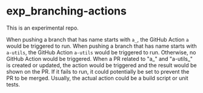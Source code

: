# exp_branching-actions

This is an experimental repo.

When pushing a branch that has name starts with `a_`, the GitHub Action `a` would be triggered to run. When pushing a branch that has name starts with `a-utils`, the GitHub Action `a-utils` would be triggered to run. Otherwise, no GitHub Action would be triggered.
When a PR related to "a_" and "a-utils_" is created or updated, the action would be triggered and the result would be shown on the PR. If it fails to run, it could potentially be set to prevent the PR to be merged. Usually, the actual action could be a build script or unit tests.

